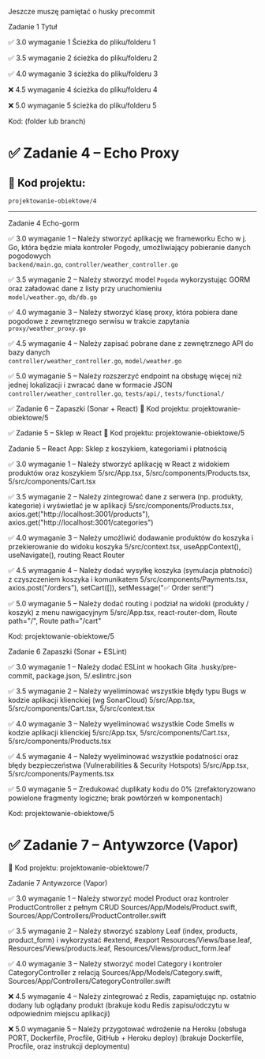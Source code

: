 Jeszcze muszę pamiętać o husky precommit

Zadanie 1 Tytuł

✅ 3.0 wymaganie 1 Ścieżka do pliku/folderu 1

✅ 3.5 wymaganie 2 ścieżka do pliku/folderu 2

✅ 4.0 wymaganie 3 ścieżka do pliku/folderu 3

❌ 4.5 wymaganie 4 ścieżka do pliku/folderu 4

❌ 5.0 wymaganie 5 ścieżka do pliku/folderu 5

Kod: (folder lub branch)

# ✅ Zadanie 4 – Echo Proxy

## 📁 Kod projektu:
`projektowanie-obiektowe/4`

---

Zadanie 4 Echo-gorm

✅ 3.0 wymaganie 1 – Należy stworzyć aplikację we frameworku Echo w j. Go, która będzie miała kontroler Pogody, umożliwiający pobieranie danych pogodowych  
`backend/main.go`, `controller/weather_controller.go`

✅ 3.5 wymaganie 2 – Należy stworzyć model `Pogoda` wykorzystując GORM oraz załadować dane z listy przy uruchomieniu  
`model/weather.go`, `db/db.go`

✅ 4.0 wymaganie 3 – Należy stworzyć klasę proxy, która pobiera dane pogodowe z zewnętrznego serwisu w trakcie zapytania  
`proxy/weather_proxy.go`

✅ 4.5 wymaganie 4 – Należy zapisać pobrane dane z zewnętrznego API do bazy danych   
`controller/weather_controller.go`, `model/weather.go`

✅ 5.0 wymaganie 5 – Należy rozszerzyć endpoint na obsługę więcej niż jednej lokalizacji i zwracać dane w formacie JSON  
`controller/weather_controller.go`, `tests/api/`, `tests/functional/`


✅ Zadanie 6 – Zapaszki (Sonar + React)
📁 Kod projektu:
projektowanie-obiektowe/5

✅ Zadanie 5 – Sklep w React
📁 Kod projektu:
projektowanie-obiektowe/5

Zadanie 5 – React App: Sklep z koszykiem, kategoriami i płatnością

✅ 3.0 wymaganie 1 – Należy stworzyć aplikację w React z widokiem produktów oraz koszykiem
5/src/App.tsx, 5/src/components/Products.tsx, 5/src/components/Cart.tsx

✅ 3.5 wymaganie 2 – Należy zintegrować dane z serwera (np. produkty, kategorie) i wyświetlać je w aplikacji
5/src/components/Products.tsx, axios.get("http://localhost:3001/products"), axios.get("http://localhost:3001/categories")

✅ 4.0 wymaganie 3 – Należy umożliwić dodawanie produktów do koszyka i przekierowanie do widoku koszyka
5/src/context.tsx, useAppContext(), useNavigate(), routing React Router

✅ 4.5 wymaganie 4 – Należy dodać wysyłkę koszyka (symulacja płatności) z czyszczeniem koszyka i komunikatem
5/src/components/Payments.tsx, axios.post("/orders"), setCart([]), setMessage("✅ Order sent!")

✅ 5.0 wymaganie 5 – Należy dodać routing i podział na widoki (produkty / koszyk) z menu nawigacyjnym
5/src/App.tsx, react-router-dom, Route path="/", Route path="/cart"

Kod: projektowanie-obiektowe/5



Zadanie 6 Zapaszki (Sonar + ESLint)

✅ 3.0 wymaganie 1 – Należy dodać ESLint w hookach Gita
.husky/pre-commit, package.json, 5/.eslintrc.json

✅ 3.5 wymaganie 2 – Należy wyeliminować wszystkie błędy typu Bugs w kodzie aplikacji klienckiej (wg SonarCloud)
5/src/App.tsx, 5/src/components/Cart.tsx, 5/src/context.tsx

✅ 4.0 wymaganie 3 – Należy wyeliminować wszystkie Code Smells w kodzie aplikacji klienckiej
5/src/App.tsx, 5/src/components/Cart.tsx, 5/src/components/Products.tsx

✅ 4.5 wymaganie 4 – Należy wyeliminować wszystkie podatności oraz błędy bezpieczeństwa (Vulnerabilities & Security Hotspots)
5/src/App.tsx, 5/src/components/Payments.tsx

✅ 5.0 wymaganie 5 – Zredukować duplikaty kodu do 0%
(zrefaktoryzowano powielone fragmenty logiczne; brak powtórzeń w komponentach)

Kod: projektowanie-obiektowe/5


# ✅ Zadanie 7 – Antywzorce (Vapor)
📁 Kod projektu:
projektowanie-obiektowe/7

Zadanie 7 Antywzorce (Vapor)

✅ 3.0 wymaganie 1 – Należy stworzyć model Product oraz kontroler ProductController z pełnym CRUD
Sources/App/Models/Product.swift, Sources/App/Controllers/ProductController.swift

✅ 3.5 wymaganie 2 – Należy stworzyć szablony Leaf (index, products, product_form) i wykorzystać #extend, #export
Resources/Views/base.leaf, Resources/Views/products.leaf, Resources/Views/product_form.leaf

✅ 4.0 wymaganie 3 – Należy stworzyć model Category i kontroler CategoryController z relacją
Sources/App/Models/Category.swift, Sources/App/Controllers/CategoryController.swift

❌ 4.5 wymaganie 4 – Należy zintegrować z Redis, zapamiętując np. ostatnio dodany lub oglądany produkt
(brakuje kodu Redis zapisu/odczytu w odpowiednim miejscu aplikacji)

❌ 5.0 wymaganie 5 – Należy przygotować wdrożenie na Heroku (obsługa PORT, Dockerfile, Procfile, GitHub + Heroku deploy)
(brakuje Dockerfile, Procfile, oraz instrukcji deploymentu)